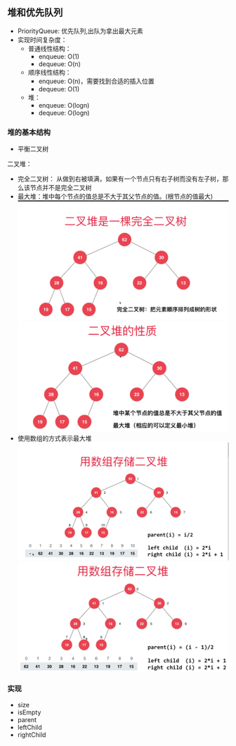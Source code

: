 ## 堆和优先队列

* PriorityQueue: 优先队列,出队为拿出最大元素
* 实现时间复杂度：
  * 普通线性结构：
    * enqueue: O(1)
    * dequeue: O(n)
  * 顺序线性结构：
    * enqueue: O(n)，需要找到合适的插入位置
    * dequeue: O(1)
  * 堆：
    * enqueue: O(logn)
    * dequeue: O(logn)

### 堆的基本结构

* 平衡二叉树

二叉堆：

* 完全二叉树： 从做到右被填满，如果有一个节点只有右子树而没有左子树，那么该节点并不是完全二叉树
* 最大堆：堆中每个节点的值总是不大于其父节点的值。(根节点的值最大)
  ![](https://raw.githubusercontent.com/wangkaiwd/drawing-bed/master/20201221205852.png)
  ![](https://raw.githubusercontent.com/wangkaiwd/drawing-bed/master/20201221210138.png)
* 使用数组的方式表示最大堆
  ![](https://raw.githubusercontent.com/wangkaiwd/drawing-bed/master/20201221211048.png)
  ![](https://raw.githubusercontent.com/wangkaiwd/drawing-bed/master/20201221212044.png)

### 实现

* size
* isEmpty
* parent
* leftChild
* rightChild


